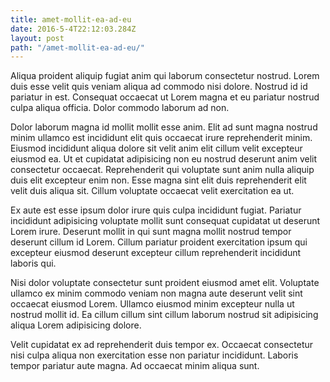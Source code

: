 ```yaml
---
title: amet-mollit-ea-ad-eu
date: 2016-5-4T22:12:03.284Z
layout: post
path: "/amet-mollit-ea-ad-eu/"
---
```


Aliqua proident aliquip fugiat anim qui laborum consectetur nostrud. Lorem duis esse velit quis veniam aliqua ad commodo nisi dolore. Nostrud id id pariatur in est. Consequat occaecat ut Lorem magna et eu pariatur nostrud culpa aliqua officia. Dolor commodo laborum ad non.

Dolor laborum magna id mollit mollit esse anim. Elit ad sunt magna nostrud minim ullamco est incididunt elit quis occaecat irure reprehenderit minim. Eiusmod incididunt aliqua dolore sit velit anim elit cillum velit excepteur eiusmod ea. Ut et cupidatat adipisicing non eu nostrud deserunt anim velit consectetur occaecat. Reprehenderit qui voluptate sunt anim nulla aliquip duis elit excepteur enim non. Esse magna sint elit duis reprehenderit elit velit duis aliqua sit. Cillum voluptate occaecat velit exercitation ea ut.

Ex aute est esse ipsum dolor irure quis culpa incididunt fugiat. Pariatur incididunt adipisicing voluptate mollit sunt consequat cupidatat ut deserunt Lorem irure. Deserunt mollit in qui sunt magna mollit nostrud tempor deserunt cillum id Lorem. Cillum pariatur proident exercitation ipsum qui excepteur eiusmod deserunt excepteur cillum reprehenderit incididunt laboris qui.

Nisi dolor voluptate consectetur sunt proident eiusmod amet elit. Voluptate ullamco ex minim commodo veniam non magna aute deserunt velit sint occaecat eiusmod Lorem. Ullamco eiusmod minim excepteur nulla ut nostrud mollit id. Ea cillum cillum sint cillum laborum nostrud sit adipisicing aliqua Lorem adipisicing dolore.

Velit cupidatat ex ad reprehenderit duis tempor ex. Occaecat consectetur nisi culpa aliqua non exercitation esse non pariatur incididunt. Laboris tempor pariatur aute magna. Ad occaecat minim aliqua sunt.